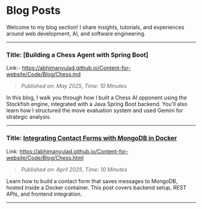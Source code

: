 # Blog Posts

Welcome to my blog section! I share insights, tutorials, and experiences around web development, AI, and software engineering.

---
### Title:  [Building a Chess Agent with Spring Boot]
Link:- https://abhimanyulad.github.io/Content-for-website/Code/Blog/Chess.md
> *Published on: May 2025*,
> *Time: 10 Minutes*

In this blog, I walk you through how I built a Chess AI opponent using the Stockfish engine, integrated with a Java Spring Boot backend. You'll also learn how I structured the move evaluation system and used Gemini for strategic analysis.

---
### Title: [Integrating Contact Forms with MongoDB in Docker](./blogs/contact-form-docker.md)
Link: https://abhimanyulad.github.io/Content-for-website/Code/Blog/Chess.html
> *Published on: April 2025*,
> *Time: 10 Minutes*

Learn how to build a contact form that saves messages to MongoDB, hosted inside a Docker container. This post covers backend setup, REST APIs, and frontend integration.

---

